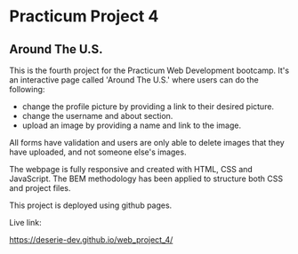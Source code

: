# Practicum Project 4

## Around The U.S.

This is the fourth project for the Practicum Web Development bootcamp. It's an interactive page called 'Around The U.S.' where users can do the following:

- change the profile picture by providing a link to their desired picture.
- change the username and about section.
- upload an image by providing a name and link to the image.

All forms have validation and users are only able to delete images that they have uploaded, and not someone else's images.

The webpage is fully responsive and created with HTML, CSS and JavaScript. The BEM methodology has been applied to structure both CSS and project files.

This project is deployed using github pages.

Live link:

<https://deserie-dev.github.io/web_project_4/>
